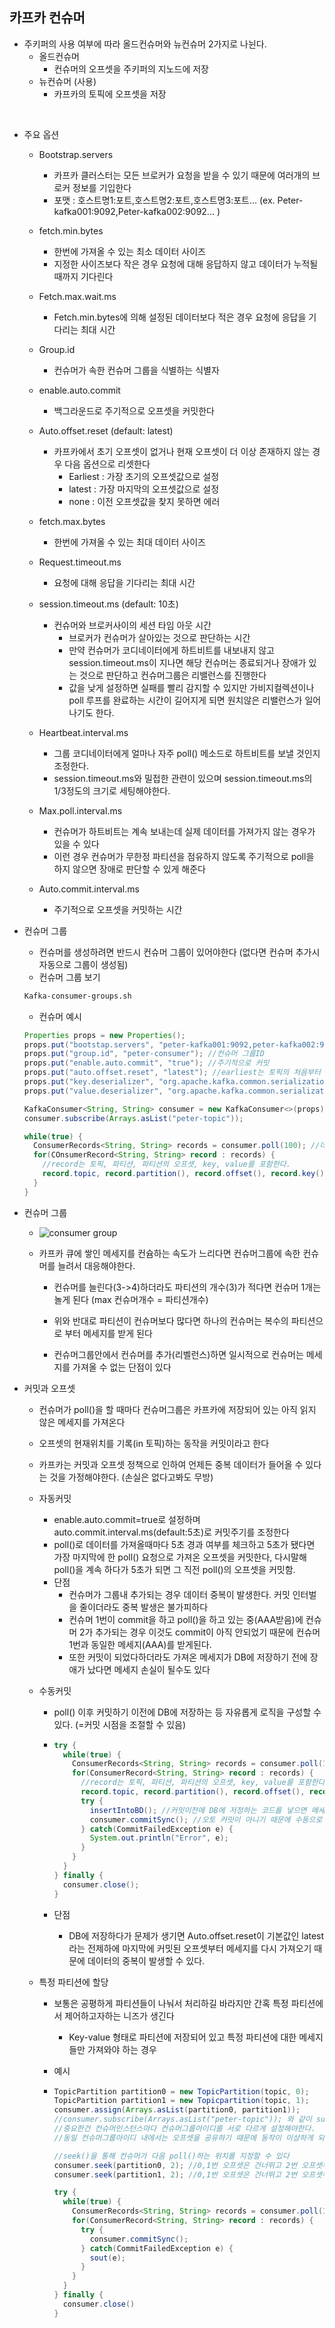 
## 카프카 컨슈머



  - 주키퍼의 사용 여부에 따라 올드컨슈머와 뉴컨슈머 2가지로 나뉜다.
    - 올드컨슈머
      - 컨슈머의 오프셋을 주키퍼의 지노드에 저장
    - 뉴컨슈머 (사용)
      - 카프카의 토픽에 오프셋을 저장
  
  ​		
  
  - 주요 옵션
  
    - Bootstrap.servers
  
      - 카프카 클러스터는 모든 브로커가 요청을 받을 수 있기 때문에 여러개의 브로커 정보를 기입한다
      - 포맷 : 호스트명1:포트,호스트명2:포트,호스트명3:포트... (ex. Peter-kafka001:9092,Peter-kafka002:9092... )
  
    - fetch.min.bytes
  
      - 한번에 가져올 수 있는 최소 데이터 사이즈
      - 지정한 사이즈보다 작은 경우 요청에 대해 응답하지 않고 데이터가 누적될 때까지 기다린다
  
    - Fetch.max.wait.ms
  
      - Fetch.min.bytes에 의해 설정된 데이터보다 적은 경우 요청에 응답을 기다리는 최대 시간
  
    - Group.id
  
      - 컨슈머가 속한 컨슈머 그룹을 식별하는 식별자
  
    - enable.auto.commit
  
      - 백그라운드로 주기적으로 오프셋을 커밋한다
  
    - Auto.offset.reset (default: latest)
  
      - 카프카에서 초기 오프셋이 없거나 현재 오프셋이 더 이상 존재하지 않는 경우 다음 옵션으로 리셋한다
        - Earliest : 가장 초기의 오프셋값으로 설정
        - latest : 가장 마지막의 오프셋값으로 설정
        - none : 이전 오프셋값을 찾지 못하면 에러
  
    - fetch.max.bytes
  
      - 한번에 가져올 수 있는 최대 데이터 사이즈
  
    - Request.timeout.ms
  
      - 요청에 대해 응답을 기다리는 최대 시간
  
    - session.timeout.ms (default: 10초)
  
      - 컨슈머와 브로커사이의 세션 타임 아웃 시간
        - 브로커가 컨슈머가 살아있는 것으로 판단하는 시간
        - 만약 컨슈머가 코디네이터에게 하트비트를 내보내지 않고 session.timeout.ms이 지나면 해당 컨슈머는 종료되거나 장애가 있는 것으로 판단하고 컨슈머그룹은 리밸런스를 진행한다
        - 값을 낮게 설정하면 실패를 빨리 감지할 수 있지만 가비지컬렉션이나 poll 루프를 완료하는 시간이 길어지게 되면 원치않은 리밸런스가 일어나기도 한다.
  
    - Heartbeat.interval.ms
  
      - 그룹 코디네이터에게 얼마나 자주 poll() 메소드로 하트비트를 보낼 것인지 조정한다.
      - session.timeout.ms와 밀접한 관련이 있으며 session.timeout.ms의 1/3정도의 크기로 세팅해야한다.
  
    - Max.poll.interval.ms
  
      - 컨슈머가 하트비트는 계속 보내는데 실제 데이터를 가져가지 않는 경우가 있을 수 있다
      - 이런 경우 컨슈머가 무한정 파티션을 점유하지 않도록 주기적으로 poll을 하지 않으면 장애로 판단할 수 있게 해준다
  
    - Auto.commit.interval.ms
  
      - 주기적으로 오프셋을 커밋하는 시간
  
      
  
  - 컨슈머 그룹
  
    - 컨슈머를 생성하려면 반드시 컨슈머 그룹이 있어야한다 (없다면 컨슈머 추가시 자동으로 그룹이 생성됨)
    - 컨슈머 그룹 보기
  
    ```sh
    Kafka-consumer-groups.sh
    ```
  
    - 컨슈머 예시
  
    ```JAVA
    Properties props = new Properties();
    props.put("bootstap.servers", "peter-kafka001:9092,peter-kafka002:9092,peter-kafka003:9092"); //브로커 리스트
    props.put("group.id", "peter-consumer"); //컨슈머 그룹ID
    props.put("enable.auto.commit", "true"); //주기적으로 커밋
    props.put("auto.offset.reset", "latest"); //earliest는 토픽의 처음부터 메세지를 가져오고 latest는 토픽의 가장 마지막부터 메세지를 가져온다. default로 latest
    props.put("key.deserializer", "org.apache.kafka.common.serialization.StringDeserializer"); //key가 String
    props.put("value.deserializer", "org.apache.kafka.common.serialization.StringDeserializer"); //value가 String
    
    KafkaConsumer<String, String> consumer = new KafkaConsumer<>(props);
    consumer.subscribe(Arrays.asList("peter-topic"));
    
    while(true) {
      ConsumerRecords<String, String> records = consumer.poll(100); //데이터가 컨슈머 버퍼에 없다면 poll을 얼마나 유지할지 조정, 0으로 조정하면 poll은 즉시 리턴(=종료)되고 값을 넣으면 그 시간동안 메세지를 대기한다.
      for(COnsumerRecord<String, String> record : records) {
        //record는 토픽, 파티션, 파티션의 오프셋, key, value를 포함한다.
      	record.topic, record.partition(), record.offset(), record.key(), record.value()
      }
    }
    ```



- 컨슈머 그룹

  - ![consumer group](/img/consumer_group.png)

  

  

  - 카프카 큐에 쌓인 메세지를 컨슘하는 속도가 느리다면 컨슈머그룹에 속한 컨슈머를 늘려서 대응해야한다.

    - 컨슈머를 늘린다(3->4)하더라도 파티션의 개수(3)가 적다면 컨슈머 1개는 놀게 된다 (max 컨슈머개수 = 파티션개수)

    - 위와 반대로 파티션이 컨슈머보다 많다면 하나의 컨슈머는 복수의 파티션으로 부터 메세지를 받게 된다
    - 컨슈머그룹안에서 컨슈머를 추가(리벨런스)하면 일시적으로 컨슈머는 메세지를 가져올 수 없는 단점이 있다



- 커밋과 오프셋

  - 컨슈머가 poll()을 할 때마다 컨슈머그룹은 카프카에 저장되어 있는 아직 읽지 않은 메세지를 가져온다

  - 오프셋의 현재위치를 기록(in 토픽)하는 동작을 커밋이라고 한다

  - 카프카는 커밋과 오프셋 정책으로 인하여 언제든 중복 데이터가 들어올 수 있다는 것을 가정해야한다. (손실은 없다고봐도 무방)

  - 자동커밋

    - enable.auto.commit=true로 설정하며 auto.commit.interval.ms(default:5초)로 커밋주기를 조정한다
    - poll()로 데이터를 가져올때마다 5초 경과 여부를 체크하고 5초가 됐다면 가장 마지막에 한 poll() 요청으로 가져온  오프셋을 커밋한다, 다시말해 poll()을 계속 하다가 5초가 되면 그 직전 poll()의 오프셋을 커밋함.
    - 단점
      - 컨슈머가 그룹내 추가되는 경우 데이터 중복이 발생한다. 커밋 인터벌을 줄이더라도 중복 발생은 불가피하다
      - 컨슈머 1번이 commit을 하고 poll()을 하고 있는 중(AAA받음)에 컨슈머 2가 추가되는 경우 이것도 commit이 아직 안되었기 때문에 컨슈머 1번과 동일한 메세지(AAA)를 받게된다.
      - 또한 커밋이 되었다하더라도 가져온 메세지가 DB에 저장하기 전에 장애가 났다면 메세지 손실이 될수도 있다

  - 수동커밋

    - poll() 이후 커밋하기 이전에 DB에 저장하는 등 자유롭게 로직을 구성할 수 있다. (=커밋 시점을 조절할 수 있음)

    - ```JAVA
      try {
        while(true) {
          ConsumerRecords<String, String> records = consumer.poll(100); //데이터가 컨슈머 버퍼에 없다면 poll을 얼마나 유지할지 조정, 0으로 조정하면 poll은 즉시 리턴(=종료)되고 값을 넣으면 그 시간동안 메세지를 대기한다.
          for(ConsumerRecord<String, String> record : records) {
            //record는 토픽, 파티션, 파티션의 오프셋, key, value를 포함한다.
            record.topic, record.partition(), record.offset(), record.key(), record.value();
            try {
              insertIntoBD(); //커밋이전에 DB에 저정하는 코드를 넣으면 메세지 손실을 막을 수 있다.
              consumer.commitSync(); //오토 커밋이 아니기 때문에 수동으로 커밋을 해줘야 한다.
            } catch(CommitFailedException e) {
              System.out.println("Error", e);
            } 
          }
        }
      } finally { 
        consumer.close();
      }
      ```

      

    - 단점
      - DB에 저장하다가 문제가 생기면 Auto.offset.reset이  기본값인 latest라는 전제하에 마지막에 커밋된 오프셋부터 메세지를 다시 가져오기 때문에 데이터의 중복이 발생할 수 있다.

  - 특정 파티션에 할당

    - 보통은 공평하게 파티션들이 나눠서 처리하길 바라지만 간혹 특정 파티션에서 제어하고자하는 니즈가 생긴다

      - Key-value 형태로 파티션에 저장되어 있고 특정 파티션에 대한 메세지들만 가져와야 하는 경우

    - 예시

    - ```java
      TopicPartition partition0 = new TopicPartition(topic, 0);
      TopicPartition partition1 = new Topicpartition(topic, 1);
      consumer.assign(Arrays.asList(partition0, partition1));
      //consumer.subscribe(Arrays.asList("peter-topic")); 와 같이 subscribe하지 않고 assign을 함
      //중요한건 컨슈머인스턴스마다 컨슈머그룹아이디를 서로 다르게 설정해야한다.
      //동일 컨슈머그룹아이디 내에서는 오프셋을 공유하기 때문에 동작이 이상하게 되기 때문이다.
      
      //seek()을 통해 컨슈머가 다음 poll()하는 위치를 지정할 수 있다
      consumer.seek(partition0, 2); //0,1번 오프셋은 건너뛰고 2번 오프셋부터 메세지를 가져온다.
      consumer.seek(partition1, 2); //0,1번 오프셋은 건너뛰고 2번 오프셋부터 메세지를 가져온다.
      
      try { 
        while(true) {
          ConsumerRecords<String, String> records = consumer.poll(100);
          for(ConsumerRecord<String, String> record : records) {
            try {
              consumer.commitSync();
            } catch(CommitFailedException e) {
              sout(e);
            }
          }
        }
      } finally {
        consumer.close()
      }
      ```

    

    